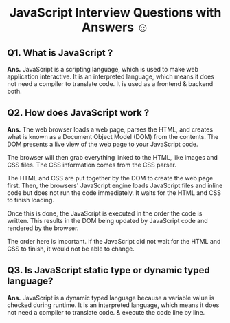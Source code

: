 <h1 align = "center">JavaScript Interview Questions with Answers ☺️ </h1>

## Q1. What is JavaScript ?
**Ans.** JavaScript is a scripting language, which is used to make web application interactive. It is an interpreted language, which means it does not need a compiler to translate code. It is used as a frontend & backend both.

## Q2. How does JavaScript work ?
**Ans.** The web browser loads a web page, parses the HTML, and creates what is known as a Document Object Model (DOM) from the contents. The DOM presents a live view of the web page to your JavaScript code.

The browser will then grab everything linked to the HTML, like images and CSS files. The CSS information comes from the CSS parser.

The HTML and CSS are put together by the DOM to create the web page first. Then, the browsers' JavaScript engine loads JavaScript files and inline code but does not run the code immediately. It waits for the HTML and CSS to finish loading.

Once this is done, the JavaScript is executed in the order the code is written. This results in the DOM being updated by JavaScript code and rendered by the browser.

The order here is important. If the JavaScript did not wait for the HTML and CSS to finish, it would not be able to change.

## Q3. Is JavaScript static type or dynamic typed language?
**Ans.** JavaScript is a dynamic typed language because a variable value is checked during runtime. It is an interpreted language, which means it does not need a compiler to translate code. & execute the code line by line.
